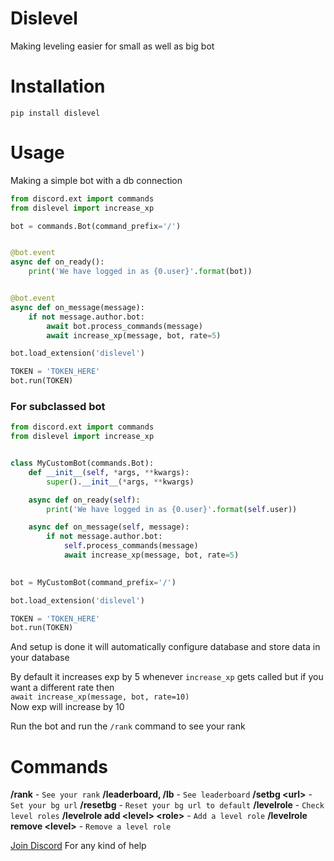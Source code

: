 # Dislevel
Making leveling easier for small as well as big bot

# Installation
`pip install dislevel`

# Usage

Making a simple bot with a db connection

```python
from discord.ext import commands
from dislevel import increase_xp

bot = commands.Bot(command_prefix='/')


@bot.event
async def on_ready():
    print('We have logged in as {0.user}'.format(bot))


@bot.event
async def on_message(message):
    if not message.author.bot:
        await bot.process_commands(message)
        await increase_xp(message, bot, rate=5)

bot.load_extension('dislevel')

TOKEN = 'TOKEN_HERE'
bot.run(TOKEN)
```

### For subclassed bot

```python
from discord.ext import commands
from dislevel import increase_xp


class MyCustomBot(commands.Bot):
    def __init__(self, *args, **kwargs):
        super().__init__(*args, **kwargs)

    async def on_ready(self):
        print('We have logged in as {0.user}'.format(self.user))

    async def on_message(self, message):
        if not message.author.bot:
            self.process_commands(message)
            await increase_xp(message, bot, rate=5)
    

bot = MyCustomBot(command_prefix='/')

bot.load_extension('dislevel')

TOKEN = 'TOKEN_HERE'
bot.run(TOKEN)
```

And setup is done it will automatically configure database and store data in your database

By default it increases exp by 5 whenever `increase_xp` gets called but if you want a different rate then\
`await increase_xp(message, bot, rate=10)`\
Now exp will increase by 10

Run the bot and run the `/rank` command to see your rank

# Commands

**/rank** - `See your rank`
**/leaderboard, /lb** - `See leaderboard`
**/setbg \<url\>** - `Set your bg url`
**/resetbg** - `Reset your bg url to default`
**/levelrole** - `Check level roles`
**/levelrole add \<level\> \<role\>** - `Add a level role`
**/levelrole remove \<level\>** - `Remove a level role`

[Join Discord](https://discord.gg/7SaE8v2) For any kind of help